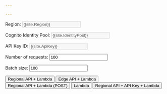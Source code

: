 ```yaml
---

---
```



Region: <input name="region" readonly="true" disabled="true" value="{{site.Region}}" />

Cognito Identity Pool: <input name="cognitoIdentityPool" disabled="true" readonly="true" value="{{site.IdentityPool}}"/>

API Key ID: <input name="apiKey" readonly="true" disabled="true" value="{{site.ApiKey}}" />

Number of requests: <input type="number" name="requestCount" value="100"/>

Batch size: <input type="number" name="batchSize" value="100"/>

<button test-type="api" target="{{site.RegionalApiUrl}}" label="regional-api" >Regional API + Lambda</button>
<button test-type="api" target="{{site.EdgeApiUrl}}" label="edge-api" >Edge API + Lambda</button>
<button test-type="apiPost" target="{{site.RegionalApiUrl}}" label="regional-api" >Regional API + Lambda (POST)</button>
<button test-type="lambda" target="{{site.SyncTestFunction}}" label="lambda" >Lambda</button>
<button test-type="apikey" target="{{site.RegionalKeyApiUrl}}" label="regional-api-key" >Regional API + API Key + Lambda</button>

<div role="reporter">
</div>

<script type="module" src="main.js"></script>
<script src="vendor/aws-sdk.min.js"></script>

